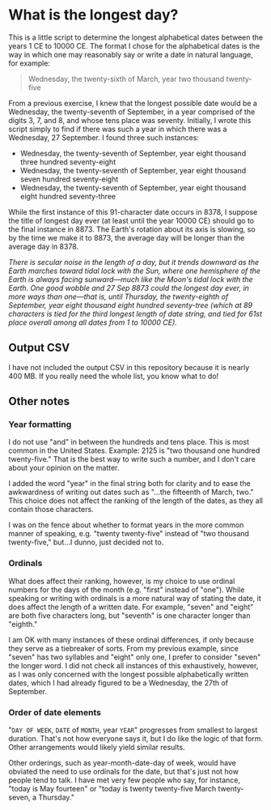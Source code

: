 # What is the longest day?
This is a little script to determine the longest alphabetical dates between the years 1 CE to 10000 CE. The format I chose for the alphabetical dates is the way in which one may reasonably say or write a date in natural language, for example:

> Wednesday, the twenty-sixth of March, year two thousand twenty-five

From a previous exercise, I knew that the longest possible date would be a Wednesday, the twenty-seventh of September, in a year comprised of the digits 3, 7, and 8, and whose tens place was seventy. Initially, I wrote this script simply to find if there was such a year in which there was a Wednesday, 27 September. I found three such instances:

- Wednesday, the twenty-seventh of September, year eight thousand three hundred seventy-eight
- Wednesday, the twenty-seventh of September, year eight thousand seven hundred seventy-eight
- Wednesday, the twenty-seventh of September, year eight thousand eight hundred seventy-three

While the first instance of this 91-character date occurs in 8378, I suppose the title of longest day ever (at least until the year 10000 CE) should go to the final instance in 8873. The Earth's rotation about its axis is slowing, so by the time we make it to 8873, the average day will be longer than the average day in 8378.

*There is secular noise in the length of a day, but it trends downward as the Earth marches toward tidal lock with the Sun, where one hemisphere of the Earth is always facing sunward—much like the Moon's tidal lock with the Earth. One good wobble and 27 Sep 8873 could the longest day ever, in more ways than one—that is, until Thursday, the twenty-eighth of September, year eight thousand eight hundred seventy-tree (which at 89 characters is tied for the third longest length of date string, and tied for 61st place overall among all dates from 1 to 10000 CE).*

## Output CSV
I have not included the output CSV in this repository because it is nearly 400 MB. If you really need the whole list, you know what to do!

## Other notes
### Year formatting
I do not use "and" in between the hundreds and tens place. This is most common in the United States. Example: 2125 is "two thousand one hundred twenty-five." That is the best way to write such a number, and I don't care about your opinion on the matter.

I added the word "year" in the final string both for clarity and to ease the awkwardness of writing out dates such as "...the fifteenth of March, two." This choice does not affect the ranking of the length of the dates, as they all contain those characters.

I was on the fence about whether to format years in the more common manner of speaking, e.g. "twenty twenty-five" instead of "two thousand twenty-five," but...I dunno, just decided not to.

### Ordinals
What does affect their ranking, however, is my choice to use ordinal numbers for the days of the month (e.g. "first" instead of "one"). While speaking or writing with ordinals is a more natural way of stating the date, it does affect the length of a written date. For example, "seven" and "eight" are both five characters long, but "seventh" is one character longer than "eighth."

I am OK with many instances of these ordinal differences, if only because they serve as a tiebreaker of sorts. From my previous example, since "seven" has two syllables and "eight" only one, I prefer to consider "seven" the longer word. I did not check all instances of this exhaustively, however, as I was only concerned with the longest possible alphabetically written dates, which I had already figured to be a Wednesday, the 27th of September.

### Order of date elements
"`DAY OF WEEK`, `DATE` of `MONTH`, year `YEAR`" progresses from smallest to largest duration. That's not how everyone says it, but I do like the logic of that form. Other arrangements would likely yield similar results.

Other orderings, such as year-month-date-day of week, would have obviated the need to use ordinals for the date, but that's just not how people tend to talk. I have met very few people who say, for instance, "today is May fourteen" or "today is twenty twenty-five March twenty-seven, a Thursday."
